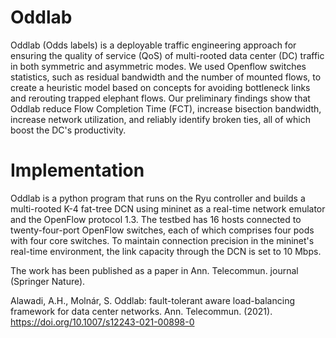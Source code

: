 # Oddlab
Oddlab (Odds labels) is a deployable traffic engineering approach for ensuring the quality of service (QoS) of multi-rooted data center (DC) traffic in both symmetric and asymmetric modes. We used  Openflow switches statistics, such as residual bandwidth and the number of mounted flows, to create a heuristic model based on concepts for avoiding bottleneck links and rerouting trapped elephant flows. Our preliminary findings show that Oddlab reduce Flow Completion Time (FCT), increase bisection bandwidth, increase network utilization, and reliably identify broken ties, all of which boost the DC's productivity.

# Implementation
Oddlab is a python program that runs on the Ryu controller and builds a multi-rooted K-4 fat-tree DCN using mininet as a real-time network emulator and the OpenFlow protocol 1.3. The testbed has 16 hosts connected to twenty-four-port OpenFlow switches, each of which comprises four pods with four core switches. To maintain connection precision in the mininet's real-time environment, the link capacity through the DCN is set to 10 Mbps.

The work has been published as a paper in Ann. Telecommun. journal (Springer Nature).

Alawadi, A.H., Molnár, S. Oddlab: fault-tolerant aware load-balancing framework for data center networks. Ann. Telecommun. (2021). https://doi.org/10.1007/s12243-021-00898-0
